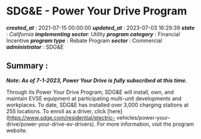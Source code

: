 # SDG&E - Power Your Drive Program 
 ***created_at*** : 2021-07-15 00:00:00 
 ***updated_at*** : 2023-07-03 16:29:39 
 ***state** : California 
 **implementing sector***: Utility 
 ***program category*** : Financial Incentive 
 ***program type*** : Rebate Program 
 ***sector*** : Commercial 
 ***administrator*** : SDG&E 
 ## Summary : 
 **_Note: As of 7-1-2023, Power Your Drive is fully subscribed at this time._**

Through its Power Your Drive Program, SDG&E will install, own, and maintain
EVSE equipment at participating multi-unit developments and workplaces. To
date, SDG&E has installed over 3,000 charging stations at 255 locations. To
enroll as a driver, click [here](https://www.sdge.com/residential/electric-
vehicles/power-your-drive/power-your-drive-ev-drivers). For more information,
visit the program website.

 
 